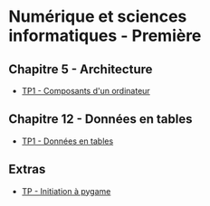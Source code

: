 # Numérique et sciences informatiques - Première

## Chapitre 5 - Architecture
- [TP1 - Composants d'un ordinateur](05-archi/tp1-compos_ordi.md)

## Chapitre 12 - Données en tables
- [TP1 - Données en tables](12-tables/csv.md)


## Extras
- [TP - Initiation à pygame](0X-extras/01_initiation_pygame.md)


